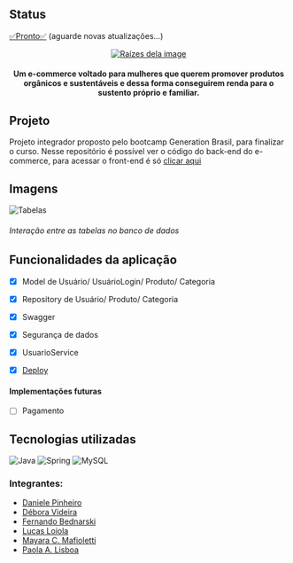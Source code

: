 <h2>Status</h2>
<a href="https://raizes-dela.herokuapp.com/home" target="_blank">✅Pronto✅</a> (aguarde novas atualizações...)

<p align="center">
<a target="_blank" href="https://raizes-dela.herokuapp.com/home">
  <img src="https://user-images.githubusercontent.com/72114647/112768649-59b82f80-8ff3-11eb-9453-a14ca99adaec.png" alt="Raízes dela image"/>
  </a>
</p>

<h4 align="center">Um e-commerce voltado para mulheres que querem promover produtos orgânicos e sustentáveis e dessa forma conseguirem renda para o sustento próprio e familiar.</h4>


<h2>Projeto</h2>
Projeto integrador proposto pelo bootcamp Generation Brasil, para finalizar o curso. Nesse repositório é possível ver o código do back-end do e-commerce, para acessar o front-end é só <a href="https://github.com/ddsp-pinheiro/raizesdela-front/">clicar aqui</a>

<h2>Imagens</h2>
<img alt="Tabelas" src="https://user-images.githubusercontent.com/72114647/112852813-a7c84400-9082-11eb-8157-2e774fb70d3b.png"/>
<h6>Interação entre as tabelas no banco de dados</h6>


<h2>Funcionalidades da aplicação</h2>

- [x] Model de Usuário/ UsuárioLogin/ Produto/ Categoria
- [x] Repository de Usuário/ Produto/ Categoria
- [x] Swagger
- [x] Segurança de dados
- [x] UsuarioService
- [x] <a target="_blank" href="https://raizes-dela.herokuapp.com/home">Deploy</a>


<h4>Implementações futuras</h4>

- [ ] Pagamento



<h2>Tecnologias utilizadas</h2>
<img alt="Java" src="https://img.shields.io/badge/java-%23ED8B00.svg?&style=for-the-badge&logo=java&logoColor=white"/>
<img alt="Spring" src="https://img.shields.io/badge/spring%20-%236DB33F.svg?&style=for-the-badge&logo=spring&logoColor=white"/>
<img alt="MySQL" src="https://img.shields.io/badge/mysql-%2300f.svg?&style=for-the-badge&logo=mysql&logoColor=white"/>


### Integrantes:

- [Daniele Pinheiro](https://github.com/ddsp-pinheiro/) 
- [Débora Videira](https://github.com/DebVidMon/) 
- [Fernando Bednarski](https://github.com/fbedn/) 
- [Lucas Loiola](https://github.com/lucasloiola/) 
- [Mayara C. Mafioletti](https://github.com/Mayaramafioletti/)
- [Paola A. Lisboa](https://github.com/ofpaola/) 
